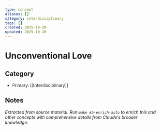 ```yaml
---
type: concept
aliases: []
category: interdisciplinary
tags: []
created: 2025-10-20
updated: 2025-10-20
---
```


# Unconventional Love

## Category

- Primary: [[Interdisciplinary]]

## Notes

*Extracted from source material. Run `make kb-enrich-auto` to enrich this and other concepts with comprehensive details from Claude's broader knowledge.*
